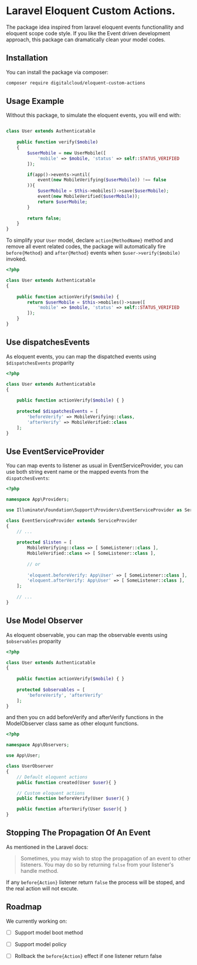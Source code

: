 # Laravel Eloquent Custom Actions.

The package idea inspired from laravel eloquent events functionallity and eloquent scope code style. If you like the Event driven development approach, this package can dramatically clean your model codes.

## Installation

You can install the package via composer:

```bash
composer require digitalcloud/eloquent-custom-actions
```

## Usage Example

Without this package, to simulate the eloquent events, you will end with:

```php

class User extends Authenticatable
    
    public function verify($mobile)
    {
        $userMobile = new UserMobile([
            'mobile' => $mobile, 'status' => self::STATUS_VERIFIED
        ]);

        if(app()->events->until(
            event(new MobileVerifying($userMobile)) !== false
        )){
            $userMobile = $this->mobiles()->save($userMobile);
            event(new MobileVerified($userMobile));
            return $userMobile;
        }
        
        return false;
    }
}
``` 

To simplify your `User` model, declare `action{MethodName}` method and remove all event related codes, the package will automatically fire `before{Method}` and `after{Method}` events when `$user->verify($mobile)` invoked.

```php
<?php

class User extends Authenticatable
{
    
    public function actionVerify($mobile) {
        return $userMobile = $this->mobiles()->save([
            'mobile' => $mobile, 'status' => self::STATUS_VERIFIED
        ]);
    }
}

```

## Use dispatchesEvents

As eloquent events, you can map the dispatched events using `$dispatchesEvents` proparity

```php
<?php

class User extends Authenticatable
{
    
    public function actionVerify($mobile) { }
    
    protected $dispatchesEvents = [
        'beforeVerify' => MobileVerifying::class,
        'afterVerify' => MobileVerified::class
    ];
}

```

## Use EventServiceProvider

You can map events to listener as usual in EventServiceProvider, you can use both string event name or the mapped events from the `dispatchesEvents`:

```php
<?php

namespace App\Providers;

use Illuminate\Foundation\Support\Providers\EventServiceProvider as ServiceProvider;

class EventServiceProvider extends ServiceProvider
{
    // ...
    
    protected $listen = [
        MobileVerifying::class => [ SomeListener::class ],
        MobileVerified::class => [ SomeListener::class ],
        
        // or
        
        'eloquent.beforeVerify: App\User' => [ SomeListener::class ],
        'eloquent.afterVerify: App\User' => [ SomeListener::class ],
    ];
    
    // ...
}

```

## Use Model Observer
As eloquent observable, you can map the observable events using `$observables` proparity

```php
<?php

class User extends Authenticatable
{
    
    public function actionVerify($mobile) { }
    
    protected $observables = [
        'beforeVerify', 'afterVerify'
    ];
}

```

and then you cn add beforeVerify and afterVerify functions in the ModelObserver class same as other eloqunt functions.

```php
<?php

namespace App\Observers;

use App\User;

class UserObserver
{
    // Default eloquent actions
    public function created(User $user){ }

    // Custom eloquent actions
    public function beforeVerify(User $user){ }

    public function afterVerify(User $user){ }
}
```

## Stopping The Propagation Of An Event
As mentioned in the Laravel docs:

> Sometimes, you may wish to stop the propagation of an event to other listeners. You may do so by returning `false` from your listener's handle method.

If any `before{Action}` listener return `false` the process will be stoped, and the real action will not excute.

## Roadmap

We currently working on:

- [ ] Support model boot method
- [ ] Support model policy
- [ ] Rollback the `before{Action}` effect if one listener return false


